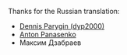Thanks for the Russian translation:

* [Dennis Parygin (dyp2000)](https://github.com/dyp2000)
* [Anton Panasenko](https://github.com/dieu)
* Максим Дзабраев